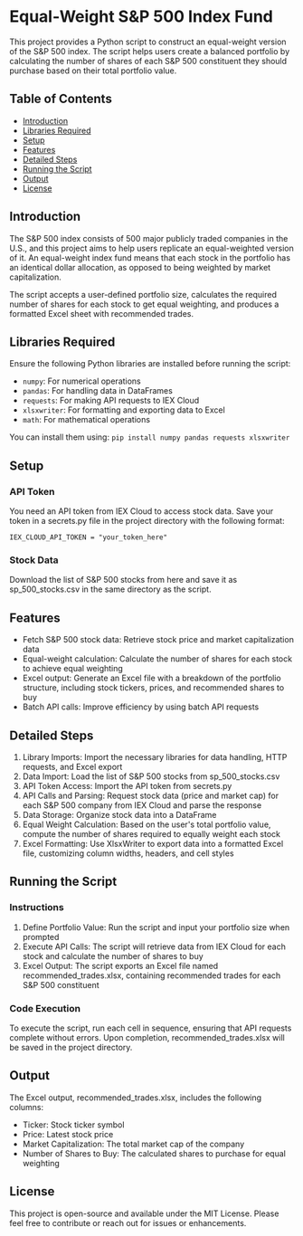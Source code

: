 # Equal-Weight S&P 500 Index Fund

This project provides a Python script to construct an equal-weight version of the S&P 500 index. The script helps users create a balanced portfolio by calculating the number of shares of each S&P 500 constituent they should purchase based on their total portfolio value.

## Table of Contents
- [Introduction](#introduction)
- [Libraries Required](#libraries-required) 
- [Setup](#setup)
- [Features](#features)
- [Detailed Steps](#detailed-steps)
- [Running the Script](#running-the-script)
- [Output](#output)
- [License](#license)

## Introduction
The S&P 500 index consists of 500 major publicly traded companies in the U.S., and this project aims to help users replicate an equal-weighted version of it. An equal-weight index fund means that each stock in the portfolio has an identical dollar allocation, as opposed to being weighted by market capitalization.

The script accepts a user-defined portfolio size, calculates the required number of shares for each stock to get equal weighting, and produces a formatted Excel sheet with recommended trades.

## Libraries Required
Ensure the following Python libraries are installed before running the script:
- `numpy`: For numerical operations
- `pandas`: For handling data in DataFrames  
- `requests`: For making API requests to IEX Cloud
- `xlsxwriter`: For formatting and exporting data to Excel
- `math`: For mathematical operations

You can install them using:
```pip install numpy pandas requests xlsxwriter```

## Setup

### API Token
You need an API token from IEX Cloud to access stock data. Save your token in a secrets.py file in the project directory with the following format:

```IEX_CLOUD_API_TOKEN = "your_token_here"```

### Stock Data
Download the list of S&P 500 stocks from here and save it as sp_500_stocks.csv in the same directory as the script.

## Features
- Fetch S&P 500 stock data: Retrieve stock price and market capitalization data
- Equal-weight calculation: Calculate the number of shares for each stock to achieve equal weighting
- Excel output: Generate an Excel file with a breakdown of the portfolio structure, including stock tickers, prices, and recommended shares to buy
- Batch API calls: Improve efficiency by using batch API requests

## Detailed Steps
1. Library Imports: Import the necessary libraries for data handling, HTTP requests, and Excel export
2. Data Import: Load the list of S&P 500 stocks from sp_500_stocks.csv
3. API Token Access: Import the API token from secrets.py
4. API Calls and Parsing: Request stock data (price and market cap) for each S&P 500 company from IEX Cloud and parse the response
5. Data Storage: Organize stock data into a DataFrame
6. Equal Weight Calculation: Based on the user's total portfolio value, compute the number of shares required to equally weight each stock
7. Excel Formatting: Use XlsxWriter to export data into a formatted Excel file, customizing column widths, headers, and cell styles

## Running the Script

### Instructions
1. Define Portfolio Value: Run the script and input your portfolio size when prompted
2. Execute API Calls: The script will retrieve data from IEX Cloud for each stock and calculate the number of shares to buy
3. Excel Output: The script exports an Excel file named recommended_trades.xlsx, containing recommended trades for each S&P 500 constituent

### Code Execution
To execute the script, run each cell in sequence, ensuring that API requests complete without errors. Upon completion, recommended_trades.xlsx will be saved in the project directory.

## Output
The Excel output, recommended_trades.xlsx, includes the following columns:
- Ticker: Stock ticker symbol
- Price: Latest stock price
- Market Capitalization: The total market cap of the company
- Number of Shares to Buy: The calculated shares to purchase for equal weighting

## License
This project is open-source and available under the MIT License. Please feel free to contribute or reach out for issues or enhancements.
